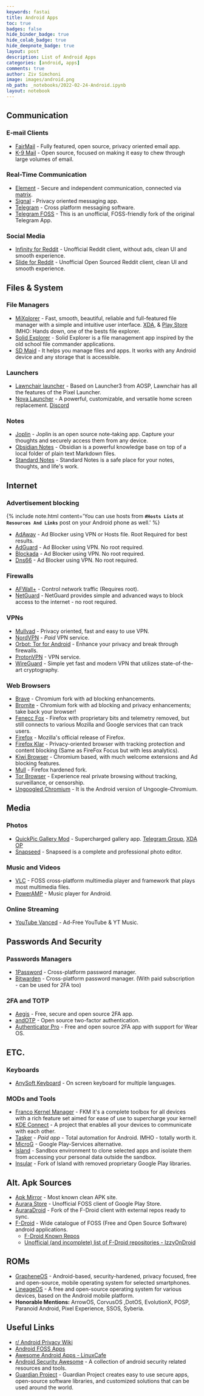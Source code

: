 ```yaml
---
keywords: fastai
title: Android Apps
toc: true
badges: false
hide_binder_badge: true
hide_colab_badge: true
hide_deepnote_badge: true
layout: post
description: List of Android Apps
categories: [android, apps]
comments: true
author: Ziv Simchoni
image: images/android.png
nb_path: _notebooks/2022-02-24-Android.ipynb
layout: notebook
---
```


<!--
#################################################
### THIS FILE WAS AUTOGENERATED! DO NOT EDIT! ###
#################################################
# file to edit: _notebooks/2022-02-24-Android.ipynb
-->

<div class="container" id="notebook-container">
        
<div class="cell border-box-sizing text_cell rendered"><div class="inner_cell">
<div class="text_cell_render border-box-sizing rendered_html">
<h2 id="Communication">Communication<a class="anchor-link" href="#Communication"> </a></h2><h3 id="E-mail-Clients">E-mail Clients<a class="anchor-link" href="#E-mail-Clients"> </a></h3><ul>
<li><a href="https://email.faircode.eu">FairMail</a> - Fully featured, open source, privacy oriented email app.</li>
<li><a href="https://k9mail.app/download">K-9 Mail</a> - Open source, focused on making it easy to chew through large volumes of email.</li>
</ul>
<h3 id="Real-Time-Communication">Real-Time Communication<a class="anchor-link" href="#Real-Time-Communication"> </a></h3><ul>
<li><a href="https://element.io/get-started#download">Element</a> - Secure and independent communication, connected via <a href="https://matrix.org/">matrix</a>.</li>
<li><a href="https://www.signal.org/download">Signal</a> - Privacy oriented messaging app.</li>
<li><a href="https://telegram.org">Telegram</a> - Cross platform messaging software.</li>
<li><a href="https://github.com/Telegram-FOSS-Team/Telegram-FOSS">Telegram FOSS</a> - This is an unofficial, FOSS-friendly fork of the original Telegram App.</li>
</ul>
<h3 id="Social-Media">Social Media<a class="anchor-link" href="#Social-Media"> </a></h3><ul>
<li><a href="https://github.com/Docile-Alligator/Infinity-For-Reddit">Infinity for Reddit</a> - Unofficial Reddit client, without ads, clean UI and smooth experience.</li>
<li><a href="https://play.google.com/store/apps/details?id=me.ccrama.redditslide">Slide for Reddit</a> - Unofficial Open Sourced Reddit client, clean UI and smooth experience.</li>
</ul>

</div>
</div>
</div>
<div class="cell border-box-sizing text_cell rendered"><div class="inner_cell">
<div class="text_cell_render border-box-sizing rendered_html">
<h2 id="Files-&amp;-System">Files &amp; System<a class="anchor-link" href="#Files-&amp;-System"> </a></h2><h3 id="File-Managers">File Managers<a class="anchor-link" href="#File-Managers"> </a></h3><ul>
<li><a href="https://mixplorer.com">MiXplorer</a> - Fast, smooth, beautiful, reliable and full-featured file manager with a simple and intuitive user interface. <a href="https://forum.xda-developers.com/t/app-2-2-mixplorer-v6-x-released-fully-featured-file-manager.1523691/#post-23109280">XDA</a>, &amp; <a href="https://play.google.com/store/apps/details?id=com.mixplorer.silver">Play Store</a> IMHO: Hands down, one of the bests file explorer.</li>
<li><a href="https://play.google.com/store/apps/details?id=pl.solidexplorer2">Solid Explorer</a> - Solid Explorer is a file management app inspired by the old school file commander applications.</li>
<li><a href="https://sdmaid.darken.eu">SD Maid</a> - It helps you manage files and apps. It works with any Android device and any storage that is accessible.</li>
</ul>
<h3 id="Launchers">Launchers<a class="anchor-link" href="#Launchers"> </a></h3><ul>
<li><a href="https://lawnchair.app">Lawnchair launcher</a> - Based on Launcher3 from AOSP, Lawnchair has all the features of the Pixel Launcher.</li>
<li><a href="https://novalauncher.com">Nova Launcher</a> - A powerful, customizable, and versatile home screen replacement. <a href="https://discord.gg/novalauncher">Discord</a></li>
</ul>
<h3 id="Notes">Notes<a class="anchor-link" href="#Notes"> </a></h3><ul>
<li><a href="https://play.google.com/store/apps/details?id=net.cozic.joplin">Joplin</a> - Joplin is an open source note-taking app. Capture your thoughts and securely access them from any device.</li>
<li><a href="https://play.google.com/store/apps/details?id=md.obsidian">Obsidian Notes</a> - Obsidian is a powerful knowledge base on top of a local folder of plain text Markdown files.</li>
<li><a href="https://play.google.com/store/apps/details?id=com.standardnotes">Standard Notes</a> - Standard Notes is a safe place for your notes, thoughts, and life's work.</li>
</ul>

</div>
</div>
</div>
<div class="cell border-box-sizing text_cell rendered"><div class="inner_cell">
<div class="text_cell_render border-box-sizing rendered_html">
<h2 id="Internet">Internet<a class="anchor-link" href="#Internet"> </a></h2><h3 id="Advertisement-blocking">Advertisement blocking<a class="anchor-link" href="#Advertisement-blocking"> </a></h3><p>{% include note.html content='You can use hosts from <strong><code>#Hosts Lists</code></strong> at <strong><code>Resources And Links</code></strong> post on your Android phone as well.' %}</p>
<ul>
<li><a href="https://adaway.org">AdAway</a> - Ad Blocker using VPN or Hosts file. Root Required for best results.</li>
<li><a href="https://adguard.com/en/welcome.html">AdGuard</a> - Ad Blocker using VPN. No root required.</li>
<li><a href="https://blokada.org">Blockada</a> - Ad Blocker using VPN. No root required.</li>
<li><a href="https://jak-linux.org/projects/dns66/">Dns66</a> - Ad Blocker using VPN. No root required.</li>
</ul>
<h3 id="Firewalls">Firewalls<a class="anchor-link" href="#Firewalls"> </a></h3><ul>
<li><a href="https://github.com/ukanth/afwall/">AFWall+</a> - Control network traffic (Requires root).</li>
<li><a href="https://netguard.me">NetGuard</a> - NetGuard provides simple and advanced ways to block access to the internet - no root required.</li>
</ul>
<h3 id="VPNs">VPNs<a class="anchor-link" href="#VPNs"> </a></h3><ul>
<li><a href="https://mullvad.net/en/download/android/">Mullvad</a> - Privacy oriented, fast and easy to use VPN.</li>
<li><a href="https://nordvpn.com/download/android/">NordVPN</a> - <em>Paid</em> VPN service.</li>
<li><a href="https://guardianproject.info/apps/org.torproject.android">Orbot: Tor for Android</a> - Enhance your privacy and break through firewalls.</li>
<li><a href="https://protonapps.com">ProtonVPN</a> - VPN service.</li>
<li><a href="https://www.wireguard.com/install/">WireGuard</a> - Simple yet fast and modern VPN that utilizes state-of-the-art cryptography.</li>
</ul>
<h3 id="Web-Browsers">Web Browsers<a class="anchor-link" href="#Web-Browsers"> </a></h3><ul>
<li><a href="https://brave.com/">Brave</a> - Chromium fork with ad blocking enhancements.</li>
<li><a href="https://www.bromite.org">Bromite</a> - Chromium fork with ad blocking and privacy enhancements; take back your browser!</li>
<li><a href="https://f-droid.org/en/packages/org.mozilla.fennec_fdroid">Fenecc Fox</a> - Firefox with proprietary bits and telemetry removed, but still connects to
various Mozilla and Google services that can track users.</li>
<li><a href="https://play.google.com/store/apps/details?id=org.mozilla.firefox">Firefox</a> - Mozilla's official release of Firefox.</li>
<li><a href="https://play.google.com/store/apps/details?id=org.mozilla.klar">Firefox Klar</a> - Privacy-oriented browser with tracking protection and content blocking (Same as FireFox Focus but with less analytics).</li>
<li><a href="https://kiwibrowser.com">Kiwi Browser</a> - Chromium based, with much welcome extensions and Ad blocking features.</li>
<li><a href="https://github.com/Divested-Mobile/mull-fenix">Mull</a> - Firefox hardened fork.</li>
<li><a href="https://guardianproject.info/apps/org.torproject.torbrowser">Tor Browser</a> - Experience real private browsing without tracking, surveillance, or censorship.</li>
<li><a href="https://uc.droidware.info/">Ungoogled Chromium</a> - It is the Android version of Ungoogle-Chromium.</li>
</ul>

</div>
</div>
</div>
<div class="cell border-box-sizing text_cell rendered"><div class="inner_cell">
<div class="text_cell_render border-box-sizing rendered_html">
<h2 id="Media">Media<a class="anchor-link" href="#Media"> </a></h2><h3 id="Photos">Photos<a class="anchor-link" href="#Photos"> </a></h3><ul>
<li><a href="https://t.me/WSTprojects">QuickPic Gallery Mod</a> - Supercharged gallery app. <a href="https://t.me/WSTchat">Telegram Group</a>, <a href="https://forum.xda-developers.com/t/mod-app-gallery-quickpic-2021.3790425/#post-76519205">XDA OP</a></li>
<li><a href="https://play.google.com/store/apps/details?id=com.niksoftware.snapseed">Snapseed</a> - Snapseed is a complete and professional photo editor.</li>
</ul>
<h3 id="Music-and-Videos">Music and Videos<a class="anchor-link" href="#Music-and-Videos"> </a></h3><ul>
<li><a href="https://www.videolan.org/vlc/download-android.html">VLC</a> - FOSS cross-platform multimedia player and framework that plays most multimedia files.</li>
<li><a href="https://play.google.com/store/apps/details?id=com.maxmpz.audioplayer">PowerAMP</a> - Music player for Android.</li>
</ul>
<h3 id="Online-Streaming">Online Streaming<a class="anchor-link" href="#Online-Streaming"> </a></h3><ul>
<li><a href="https://vancedapp.com">YouTube Vanced</a> - Ad-Free YouTube &amp; YT Music.</li>
</ul>

</div>
</div>
</div>
<div class="cell border-box-sizing text_cell rendered"><div class="inner_cell">
<div class="text_cell_render border-box-sizing rendered_html">
<h2 id="Passwords-And-Security">Passwords And Security<a class="anchor-link" href="#Passwords-And-Security"> </a></h2><h3 id="Passwords-Managers">Passwords Managers<a class="anchor-link" href="#Passwords-Managers"> </a></h3><ul>
<li><a href="https://play.google.com/store/apps/details?id=com.agilebits.onepassword">1Password</a> - Cross-platform password manager.</li>
<li><a href="https://play.google.com/store/apps/details?id=com.x8bit.bitwarden">Bitwarden</a> - Cross-platform password manager. (With paid subscription - can be used for 2FA too)</li>
</ul>
<h3 id="2FA-and-TOTP">2FA and TOTP<a class="anchor-link" href="#2FA-and-TOTP"> </a></h3><ul>
<li><a href="https://getaegis.app/">Aegis</a> - Free, secure and open source 2FA app.</li>
<li><a href="https://github.com/andOTP/andOTP">andOTP</a> - Open source two-factor authentication.</li>
<li><a href="https://github.com/jamie-mh/AuthenticatorPro">Authenticator Pro</a> - Free and open source 2FA app with support for Wear OS.</li>
</ul>

</div>
</div>
</div>
<div class="cell border-box-sizing text_cell rendered"><div class="inner_cell">
<div class="text_cell_render border-box-sizing rendered_html">
<h2 id="ETC.">ETC.<a class="anchor-link" href="#ETC."> </a></h2><h3 id="Keyboards">Keyboards<a class="anchor-link" href="#Keyboards"> </a></h3><ul>
<li><a href="https://anysoftkeyboard.github.io/download">AnySoft Keyboard</a> - On screen keyboard for multiple languages.</li>
</ul>
<h3 id="MODs-and-Tools">MODs and Tools<a class="anchor-link" href="#MODs-and-Tools"> </a></h3><ul>
<li><a href="https://play.google.com/store/apps/details?id=com.franco.kernel">Franco Kernel Manager</a> - FKM it's a complete toolbox for all devices with a rich feature set aimed for ease of use to supercharge your kernel!</li>
<li><a href="https://kdeconnect.kde.org/download.html">KDE Connect</a> - A project that enables all your devices to communicate with each other.</li>
<li><a href="https://tasker.joaoapps.com/download.html">Tasker</a> - <em>Paid app</em> - Total automation for Android. IMHO - totally worth it.</li>
<li><a href="https://microg.org/download.html">MicroG</a> - Google Play-Services alternative.</li>
<li><a href="https://play.google.com/store/apps/details?id=com.oasisfeng.island">Island</a> - Sandbox environment to clone selected apps and isolate them from accessing your personal data outside the sandbox.</li>
<li><a href="https://gitlab.com/secure-system/Insular">Insular</a> - Fork of Island with removed proprietary Google Play libraries.</li>
</ul>

</div>
</div>
</div>
<div class="cell border-box-sizing text_cell rendered"><div class="inner_cell">
<div class="text_cell_render border-box-sizing rendered_html">
<h2 id="Alt.-Apk-Sources">Alt. Apk Sources<a class="anchor-link" href="#Alt.-Apk-Sources"> </a></h2><ul>
<li><a href="https://www.apkmirror.com">Apk Mirror</a> - Most known clean APK site.</li>
<li><a href="https://auroraoss.com/download/">Aurara Store</a> - Unofficial FOSS client of Google Play Store.</li>
<li><a href="https://gitlab.com/AuroraOSS/auroradroid">AuraraDroid</a> - Fork of the F-Droid client with external repos ready to sync.</li>
<li><a href="https://f-droid.org">F-Droid</a> - Wide catalogue of FOSS (Free and Open Source Software) android applications.<ul>
<li><a href="https://forum.f-droid.org/t/known-repositories/721">F-Droid Known Repos</a></li>
<li><a href="https://android.izzysoft.de/articles/named/list-of-fdroid-repos">Unofficial (and incomplete) list of F-Droid repositories - IzzyOnDroid</a></li>
</ul>
</li>
</ul>

</div>
</div>
</div>
<div class="cell border-box-sizing text_cell rendered"><div class="inner_cell">
<div class="text_cell_render border-box-sizing rendered_html">
<h2 id="ROMs">ROMs<a class="anchor-link" href="#ROMs"> </a></h2><ul>
<li><a href="https://grapheneos.org">GrapheneOS</a> - Android-based, security-hardened, privacy focused, free and open-source, mobile operating system for selected smartphones.</li>
<li><a href="https://lineageos.org">LineageOS</a> - A free and open-source operating system for various devices, based on the Android mobile platform.</li>
<li><strong>Honorable Mentions:</strong> ArrowOS, CorvusOS ,DotOS, EvolutionX, POSP, Paranoid Android, Pixel Experience, SSOS, Syberia.</li>
</ul>

</div>
</div>
</div>
<div class="cell border-box-sizing text_cell rendered"><div class="inner_cell">
<div class="text_cell_render border-box-sizing rendered_html">
<h2 id="Useful-Links">Useful Links<a class="anchor-link" href="#Useful-Links"> </a></h2><ul>
<li><a href="https://www.reddit.com/r/FREEMEDIAHECKYEAH/wiki/android#wiki_.25BA_android_privacy">r/ Android Privacy Wiki</a></li>
<li><a href="https://gitlab.com/Ashpex/android-FOSS-apps">Android FOSS Apps</a></li>
<li><a href="https://github.com/LinuxCafeFederation/awesome-android">Awesome Android Apps - LinuxCafe</a></li>
<li><a href="https://github.com/ashishb/android-security-awesome">Android Security Awesome</a> - A collection of android security related resources and tools.</li>
<li><a href="https://guardianproject.info/">Guardian Project</a> - Guardian Project creates easy to use secure apps, open-source software libraries, and customized solutions that can be used around the world.</li>
</ul>

</div>
</div>
</div>
</div>
 


